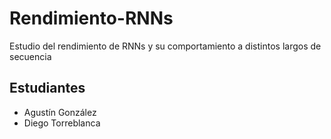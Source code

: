 # Rendimiento-RNNs
Estudio del rendimiento de RNNs y su comportamiento a distintos largos de secuencia

## Estudiantes
- Agustín González
- Diego Torreblanca

